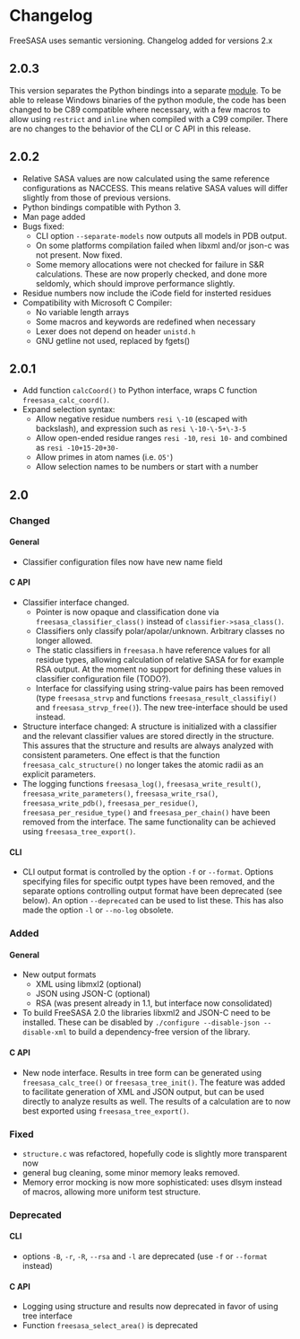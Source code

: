 # Changelog

FreeSASA uses semantic versioning. Changelog added for versions 2.x

## 2.0.3

This version separates the Python bindings into a separate
[module](https://github.com/freesasa/freesasa-python).
To be able to release Windows binaries of the python module,
the code has been changed to be C89 compatible where necessary,
with a few macros to allow using `restrict` and `inline` when
compiled with a C99 compiler. There are no changes to the behavior
of the CLI or C API in this release.

## 2.0.2

- Relative SASA values are now calculated using the same reference
  configurations as NACCESS. This means relative SASA values will
  differ slightly from those of previous versions.
- Python bindings compatible with Python 3.
- Man page added
- Bugs fixed:
  - CLI option `--separate-models` now outputs all models in PDB output.
  - On some platforms compilation failed when libxml and/or json-c was
    not present. Now fixed.
  - Some memory allocations were not checked for failure in S&R
    calculations. These are now properly checked, and done more
    seldomly, which should improve performance slightly.
- Residue numbers now include the iCode field for insterted residues
- Compatibility with Microsoft C Compiler:
  - No variable length arrays
  - Some macros and keywords are redefined when necessary
  - Lexer does not depend on header `unistd.h`
  - GNU getline not used, replaced by fgets()

## 2.0.1

- Add function `calcCoord()` to Python interface, wraps C function
  `freesasa_calc_coord()`.
- Expand selection syntax:
  - Allow negative residue numbers `resi \-10` (escaped with
    backslash), and expression such as `resi \-10-\-5+\-3-5`
  - Allow open-ended residue ranges `resi -10`, `resi 10-` and
    combined as `resi -10+15-20+30-`
  - Allow primes in atom names (i.e. `O5'`)
  - Allow selection names to be numbers or start with a number

## 2.0

### Changed

#### General

- Classifier configuration files now have new name field

#### C API

- Classifier interface changed.
  - Pointer is now opaque and classification done via
    `freesasa_classifier_class()` instead of
    `classifier->sasa_class()`.
  - Classifiers only classify polar/apolar/unknown. Arbitrary classes
    no longer allowed.
  - The static classifiers in `freesasa.h` have reference values for
    all residue types, allowing calculation of relative SASA for for
    example RSA output. At the moment no support for defining these
    values in classifier configuration file (TODO?).
  - Interface for classifying using string-value pairs has been
    removed (type `freesasa_strvp` and functions
    `freesasa_result_classifiy()` and `freesasa_strvp_free()`). The
    new tree-interface should be used instead.
- Structure interface changed: A structure is initialized with a
  classifier and the relevant classifier values are stored directly in
  the structure. This assures that the structure and results are
  always analyzed with consistent parameters. One effect is that the
  function `freesasa_calc_structure()` no longer takes the atomic
  radii as an explicit parameters.
- The logging functions `freesasa_log()`, `freesasa_write_result()`,
  `freesasa_write_parameters()`, `freesasa_write_rsa()`,
  `freesasa_write_pdb()`, `freesasa_per_residue()`,
  `freesasa_per_residue_type()` and `freesasa_per_chain()` have been
  removed from the interface. The same functionality can be achieved
  using `freesasa_tree_export()`.

#### CLI

- CLI output format is controlled by the option `-f` or
  `--format`. Options specifying files for specific outpt types have
  been removed, and the separate options controlling output format
  have been deprecated (see below). An option `--deprecated` can be
  used to list these. This has also made the option `-l` or `--no-log`
  obsolete.

### Added

#### General

- New output formats
  - XML using libmxl2 (optional)
  - JSON using JSON-C (optional)
  - RSA (was present already in 1.1, but interface now consolidated)
- To build FreeSASA 2.0 the libraries libxml2 and JSON-C need to be
  installed. These can be disabled by `./configure --disable-json --disable-xml` to build a dependency-free version of the library.

#### C API

- New node interface. Results in tree form can be generated using
  `freesasa_calc_tree()` or `freesasa_tree_init()`. The feature was
  added to facilitate generation of XML and JSON output, but can be
  used directly to analyze results as well. The results of a
  calculation are to now best exported using `freesasa_tree_export()`.

### Fixed

- `structure.c` was refactored, hopefully code is slightly more
  transparent now
- general bug cleaning, some minor memory leaks removed.
- Memory error mocking is now more sophisticated: uses dlsym instead
  of macros, allowing more uniform test structure.

### Deprecated

#### CLI

- options `-B`, `-r`, `-R`, `--rsa` and `-l` are deprecated (use
  `-f` or `--format` instead)

#### C API

- Logging using structure and results now deprecated in favor of
  using tree interface
- Function `freesasa_select_area()` is deprecated

